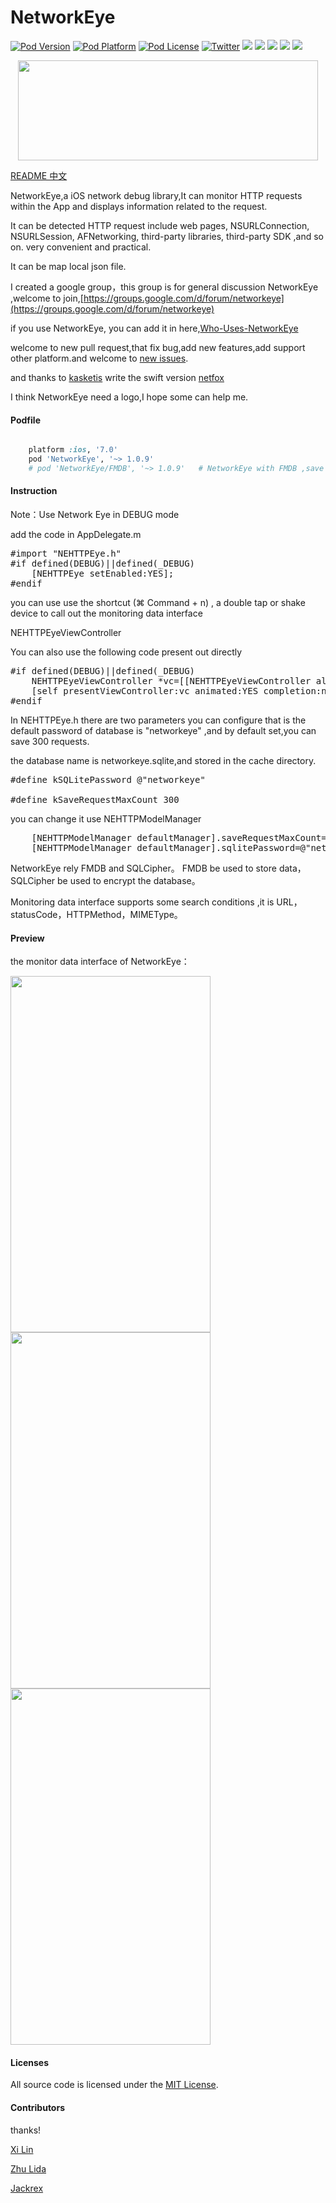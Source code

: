 # NetworkEye
[![Pod Version](http://img.shields.io/cocoapods/v/NetworkEye.svg?style=flat)](http://cocoadocs.org/docsets/NetworkEye/)
[![Pod Platform](http://img.shields.io/cocoapods/p/NetworkEye.svg?style=flat)](http://cocoadocs.org/docsets/NetworkEye/)
[![Pod License](http://img.shields.io/cocoapods/l/NetworkEye.svg?style=flat)](https://opensource.org/licenses/MIT)
[![Twitter](https://img.shields.io/badge/twitter-@coderyi9-green.svg?style=flat)](http://twitter.com/coderyi9)
[![](https://img.shields.io/github/stars/coderyi/NetworkEye.svg)](https://github.com/coderyi/NetworkEye/stargazers) 
[![](https://img.shields.io/github/forks/coderyi/NetworkEye.svg)](https://github.com/coderyi/NetworkEye/network) 
[![](https://img.shields.io/cocoapods/dt/NetworkEye.svg?maxAge=2592000)](https://github.com/coderyi/NetworkEye) 
[![](https://img.shields.io/cocoapods/dm/NetworkEye.svg?maxAge=2592000)](https://github.com/coderyi/NetworkEye) 
[![](https://img.shields.io/cocoapods/dw/NetworkEye.svg?maxAge=2592000)](https://github.com/coderyi/NetworkEye) 

<p align="center" >

<img  src="https://raw.githubusercontent.com/coderyi/NetworkEye/master/NetworkEye/Resources/networkeye_logo_detail.png" width="480" height="160">
</p>

[README 中文](https://github.com/coderyi/NetworkEye/blob/master/README_Chinese.md)

NetworkEye,a iOS network debug library,It can monitor HTTP requests within the App and displays information related to the request.

It can be detected HTTP request include web pages, NSURLConnection, NSURLSession, AFNetworking, third-party libraries, third-party SDK ,and so on. very convenient and practical. 

It can be map local json file.

I created a google group，this group is for general discussion NetworkEye
,welcome to join,[https://groups.google.com/d/forum/networkeye](https://groups.google.com/d/forum/networkeye)

if you use NetworkEye, you can add it in here,[Who-Uses-NetworkEye](https://github.com/coderyi/NetworkEye/wiki/Who-Uses-NetworkEye)

welcome to new pull request,that fix bug,add new features,add support other platform.and welcome to [new issues](https://github.com/coderyi/NetworkEye/issues).

and thanks to [kasketis](https://github.com/kasketis) write the swift version  [netfox](https://github.com/kasketis/netfox)

I think NetworkEye need a logo,I hope some can help me.

#### Podfile

```ruby

	platform :ios, '7.0'
	pod 'NetworkEye', '~> 1.0.9'
	# pod 'NetworkEye/FMDB', '~> 1.0.9'   # NetworkEye with FMDB ,save your requests to database

```


#### Instruction
Note：Use Network Eye in DEBUG mode

add the code in AppDelegate.m   
<pre>
#import "NEHTTPEye.h"
#if defined(DEBUG)||defined(_DEBUG)
    [NEHTTPEye setEnabled:YES];
#endif
</pre>

you can use use the shortcut (⌘ Command + n) , a double tap or shake device to call out the monitoring data interface

NEHTTPEyeViewController

You can also use the following code present out directly
<pre>
#if defined(DEBUG)||defined(_DEBUG)
    NEHTTPEyeViewController *vc=[[NEHTTPEyeViewController alloc] init];
    [self presentViewController:vc animated:YES completion:nil];
#endif
</pre>
In NEHTTPEye.h there are two parameters you can configure that is the default password of database is "networkeye" ,and by default set,you can save 300 requests.


the database name is networkeye.sqlite,and stored in the cache directory.

<pre>
#define kSQLitePassword @"networkeye"

#define kSaveRequestMaxCount 300
</pre>

you can change it use NEHTTPModelManager
<pre>
    [NEHTTPModelManager defaultManager].saveRequestMaxCount=300;
    [NEHTTPModelManager defaultManager].sqlitePassword=@"networkeye";
</pre>
NetworkEye rely FMDB and SQLCipher。
FMDB be used to store data，SQLCipher be used to encrypt the database。

Monitoring data interface supports some search conditions ,it is URL，statusCode，HTTPMethod，MIMEType。
#### Preview
the monitor data interface of NetworkEye：

<img  src="https://raw.githubusercontent.com/coderyi/NetworkEye/master/NetworkEye/Resources/networkeye1_3.png" width="320" height="570">

<img  src="https://raw.githubusercontent.com/coderyi/NetworkEye/master/NetworkEye/Resources/networkeye2.png" width="320" height="570">

<img  src="https://raw.githubusercontent.com/coderyi/NetworkEye/master/NetworkEye/Resources/networkeye5.png" width="320" height="570">



#### Licenses

All source code is licensed under the [MIT License](https://github.com/coderyi/NetworkEye/blob/master/LICENSE).

#### Contributors

thanks!

[Xi Lin](https://github.com/xilin)

[Zhu Lida](https://github.com/zld)

[Jackrex](https://github.com/jackrex)


